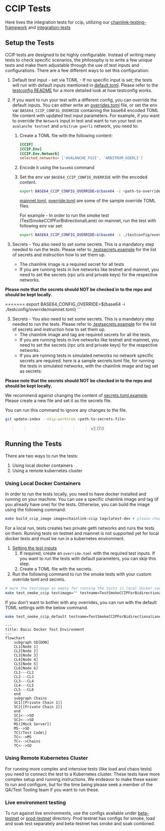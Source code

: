 # CCIP Tests

Here lives the integration tests for ccip, utilizing our [chainlink-testing-framework](https://github.com/smartcontractkit/chainlink-testing-framework) and [integration-tests](https://github.com/smartcontractkit/ccip/tree/ccip-develop/integration-tests)

## Setup the Tests

CCIP tests are designed to be highly configurable. Instead of writing many tests to check specific scenarios, the philosophy is to write a few unique tests and make them adjustable through the use of test inputs and configurations. There are a few different ways to set this configuration:

1. Default test input - set via TOML - If no specific input is set; the tests will run with default inputs mentioned in [default.toml](./testconfig/tomls/ccip-default.toml).
Please refer to the [testconfig README](../testconfig/README.md) for a more detailed look at how testconfig works.
2. If you want to run your test with a different config, you can override the default inputs. You can either write an [overrides.toml](../testconfig/README.md#configuration-and-overrides) file, or set the env var `BASE64_CCIP_CONFIG_OVERRIDE` containing the base64 encoded TOML file content with updated test input parameters.
For example, if you want to override the `Network` input in test and want to run your test on `avalanche testnet` and `arbitrum goerli` network, you need to:
   1. Create a TOML file with the following content:

        ```toml
      [CCIP]
      [CCIP.Env]
      [CCIP.Env.Network]
      selected_networks= ['AVALANCHE_FUJI', 'ARBITRUM_GOERLI']
        ```

   2. Encode it using the `base64` command
   3. Set the env var `BASE64_CCIP_CONFIG_OVERRIDE` with the encoded content.

        ```bash
        export BASE64_CCIP_CONFIG_OVERRIDE=$(base64 -i <path-to-override-toml-file>)
        ```

        [mainnet.toml](./testconfig/override/mainnet.toml), [override.toml](./testconfig/examples/override.toml.example) are some of the sample override TOML files.

        For example - In order to run the smoke test (TestSmokeCCIPForBidirectionalLane) on mainnet, run the test with following env var set:

        ```bash
        export BASE64_CCIP_CONFIG_OVERRIDE=$(base64 -i ./testconfig/override/mainnet.toml)
        ```

3. Secrets - You also need to set some secrets. This is a mandatory step needed to run the tests. Please refer to [.testsecrets.example](./examples/.testsecrets.example) for the list of secrets and instruction how to set them up.
   - The chainlink image is a required secret for all tests
   - If you are running tests in live networks like testnet and mainnet, you need to set the secrets (rpc urls and private keys) for the respective networks.

**Please note that the secrets should NOT be checked in to the repo and should be kept locally.**

=======
        export BASE64_CONFIG_OVERRIDE=$(base64 -i ./testconfig/override/mainnet.toml)
        ```

3. Secrets - You also need to set some secrets. This is a mandatory step needed to run the tests. Please refer to [.testsecrets.example](./examples/.testsecrets.example) for the list of secrets and instruction how to set them up.
   - The chainlink image and tag are required secrets for all the tests.
   - If you are running tests in live networks like testnet and mainnet, you need to set the secrets (rpc urls and private keys) for the respective networks.
   - If you are running tests in simulated networks no network specific secrets are required.
   here is a sample secrets.toml file, for running the tests in simulated networks, with the chainlink image and tag set as secrets:

**Please note that the secrets should NOT be checked in to the repo and should be kept locally.**

We recommend against changing the content of [secrets.toml.example](./testconfig/examples/secrets.toml.example). Please create a new file and set it as the secrets file.

You can run this command to ignore any changes to the file.

```bash
git update-index --skip-worktree <path-to-secrets-file>
```

>>>>>>> v2.17.0
## Running the Tests

There are two ways to run the tests:

1. Using local docker containers
2. Using a remote kubernetes cluster

### Using Local Docker Containers

In order to run the tests locally, you need to have docker installed and running on your machine.
You can use a specific chainlink image and tag (if you already have one) for the tests. Otherwise, you can build the image using the following command:

```bash
make build_ccip_image image=chainlink-ccip tag=latest-dev # please choose the image and tag name as per your choice
```

For a local run, tests creates two private geth networks and runs the tests on them. Running tests on testnet and mainnet is not supported yet for local docker tests and must be run in a kubernetes environment.

1. [Setting the test inputs](#setup-the-tests)
    1. If required, create an `override.toml` with the required test inputs. If you want to run the tests with default parameters, you can skip this step.
    2. Create a TOML file with the secrets.
2. Run the following command to run the smoke tests with your custom override toml and secrets.

```bash
# mark the testimage as empty for running the tests in local docker containers
make test_smoke_ccip testimage="" testname=TestSmokeCCIPForBidirectionalLane override_toml="<the toml file with overridden config string>" secret_toml="<the toml file with secrets string>"
```

If you don't want to bother with any overrides, you can run with the default TOML settings with the below command.

```bash
make test_smoke_ccip_default testname=TestSmokeCCIPForBidirectionalLane secret_toml="<the toml file with secrets string>"
```

```mermaid
---
title: Basic Docker Test Environment
---
flowchart
    subgraph SD[DON]
    CL1[Node 1]
    CL2[Node 2]
    CL3[Node 3]
    CL4[Node 4]
    CL5[Node 5]
    CL6[Node 6]
    CL1---CL2
    CL2---CL3
    CL3---CL4
    CL4---CL5
    CL5---CL6
    end
    subgraph Chains
    SC1[[Private Chain 1]]
    SC2[[Private Chain 2]]
    end
    SC1<-->SD
    SC2<-->SD
    MS([Mock Server])
    MS-->SD
    TC[/Test Code\]
    TC<-->MS
    TC<-->Chains
    TC<-->SD
```

### Using Remote Kubernetes Cluster

For running more complex and intensive tests (like load and chaos tests) you need to connect the test to a Kubernetes cluster. These tests have more complex setup and running instructions. We endeavor to make these easier to run and configure, but for the time being please seek a member of the QA/Test Tooling team if you want to run these.

### Live environment testing

To run against live environments, use the configs available under [beta-testnet](./testconfig/tomls/beta-testnet)
or [prod-testnet](./testconfig/tomls/prod-testnet) directory. Prod testnet has configs for smoke, load and 
soak test separately and beta-testnet has smoke and soak combined.